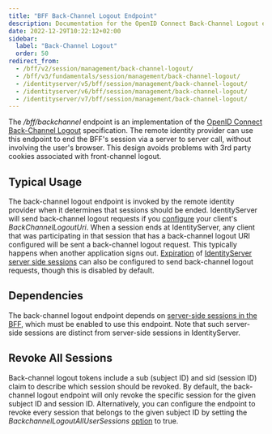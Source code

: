 ```yaml
---
title: "BFF Back-Channel Logout Endpoint"
description: Documentation for the OpenID Connect Back-Channel Logout endpoint implementation in BFF, enabling server-to-server session termination without browser involvement.
date: 2022-12-29T10:22:12+02:00
sidebar:
  label: "Back-Channel Logout"
  order: 50
redirect_from:
  - /bff/v2/session/management/back-channel-logout/
  - /bff/v3/fundamentals/session/management/back-channel-logout/
  - /identityserver/v5/bff/session/management/back-channel-logout/
  - /identityserver/v6/bff/session/management/back-channel-logout/
  - /identityserver/v7/bff/session/management/back-channel-logout/
---
```


The */bff/backchannel* endpoint is an implementation of
the [OpenID Connect Back-Channel Logout](https://openid.net/specs/openid-connect-backchannel-1_0.html) specification.
The remote identity provider can use this endpoint to end the BFF's session via a server to server call, without
involving the user's browser. This design avoids problems with 3rd party cookies associated with front-channel logout.

## Typical Usage

The back-channel logout endpoint is invoked by the remote identity provider when it determines that sessions should be
ended. IdentityServer will send back-channel logout requests if
you [configure](/identityserver/reference/models/client#authentication--session-management) your client's
*BackChannelLogoutUri*. When a session ends at IdentityServer, any client that was participating in that session that
has a back-channel logout URI configured will be sent a back-channel logout request. This typically happens when another
application signs out. [Expiration](/identityserver/ui/server-side-sessions/session-expiration/)
of [IdentityServer server side sessions](/identityserver/ui/server-side-sessions/) can also be configured to send
back-channel logout requests, though this is disabled by default.

## Dependencies

The back-channel logout endpoint depends
on [server-side sessions in the BFF](/bff/fundamentals/session/server-side-sessions/), which must be enabled to use this
endpoint. Note that such server-side sessions are distinct from server-side sessions in IdentityServer.

## Revoke All Sessions

Back-channel logout tokens include a sub (subject ID) and sid (session ID) claim to describe which session should be
revoked. By default, the back-channel logout endpoint will only revoke the specific session for the given subject ID and
session ID. Alternatively, you can configure the endpoint to revoke every session that belongs to the given subject ID
by setting the *BackchannelLogoutAllUserSessions* [option](/bff/fundamentals/options#session-management) to true.
